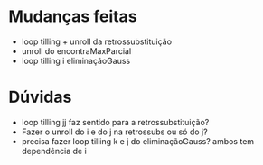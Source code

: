 # Mudanças feitas
- loop tilling + unroll da retrossubstituição
- unroll do encontraMaxParcial
- loop tilling i eliminaçãoGauss

# Dúvidas
- loop tilling jj faz sentido para a retrossubstituição?
- Fazer o unroll do i e do j na retrossubs ou só do j?
- precisa fazer loop tilling k e j do eliminaçãoGauss? ambos tem dependência de i
